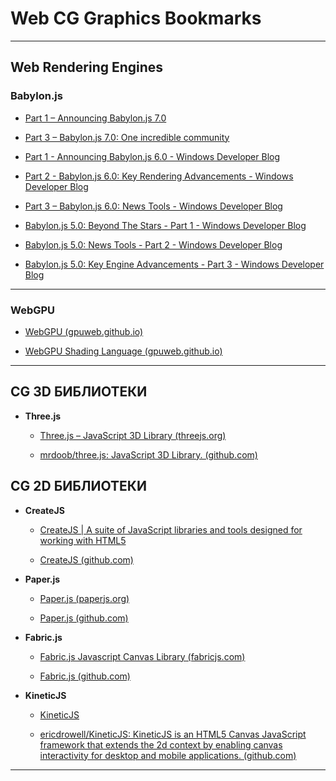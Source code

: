 # Web CG Graphics Bookmarks

---

## Web Rendering Engines

### Babylon.js

* [Part 1 – Announcing Babylon.js 7.0](https://blogs.windows.com/windowsdeveloper/2024/03/28/part-1-announcing-babylon-js-7-0/)

* [Part 3 – Babylon.js 7.0: One incredible community](https://blogs.windows.com/windowsdeveloper/2024/04/11/part-3-babylon-js-7-0-one-incredible-community/)

* [Part 1 - Announcing Babylon.js 6.0 - Windows Developer Blog](https://blogs.windows.com/windowsdeveloper/2023/04/20/part-1-announcing-babylon-js-6-0/)

* [Part 2 - Babylon.js 6.0: Key Rendering Advancements - Windows Developer Blog](https://blogs.windows.com/windowsdeveloper/2023/04/27/part-2-babylon-js-6-0-key-rendering-advancements/)

* [Part 3 – Babylon.js 6.0: News Tools - Windows Developer Blog](https://blogs.windows.com/windowsdeveloper/2023/05/04/part-3-babylon-js-6-0-news-tools/)

* [Babylon.js 5.0: Beyond The Stars - Part 1 - Windows Developer Blog](https://blogs.windows.com/windowsdeveloper/2022/05/05/babylon-js-5-0-beyond-the-stars-part-1/)

* [Babylon.js 5.0: News Tools - Part 2 - Windows Developer Blog](https://blogs.windows.com/windowsdeveloper/2022/05/13/babylon-js-5-0-news-tools-part-2/)

* [Babylon.js 5.0: Key Engine Advancements - Part 3 - Windows Developer Blog](https://blogs.windows.com/windowsdeveloper/2022/05/16/babylon-js-5-0-key-engine-advancements-part-3/)

---

### WebGPU

* [WebGPU (gpuweb.github.io)](https://gpuweb.github.io/gpuweb/)

* [WebGPU Shading Language (gpuweb.github.io)](https://gpuweb.github.io/gpuweb/wgsl/)

---

## **CG 3D БИБЛИОТЕКИ**

* **Three.js**

  * [Three.js – JavaScript 3D Library (threejs.org)](https://threejs.org/)

  * [mrdoob/three.js: JavaScript 3D Library. (github.com)](https://github.com/mrdoob/three.js/)

## **CG 2D БИБЛИОТЕКИ**

* **CreateJS**

  * [CreateJS | A suite of JavaScript libraries and tools designed for working with HTML5](https://createjs.com/)

  * [CreateJS (github.com)](https://github.com/createjs)

* **Paper.js**

  * [Paper.js (paperjs.org)](http://paperjs.org/)

  * [Paper.js (github.com)](https://github.com/paperjs)

* **Fabric.js**

  * [Fabric.js Javascript Canvas Library (fabricjs.com)](http://fabricjs.com/)

  * [Fabric.js (github.com)](https://github.com/fabricjs)

* **KineticJS**

  * [KineticJS](http://kineticjs.com/)

  * [ericdrowell/KineticJS: KineticJS is an HTML5 Canvas JavaScript framework that extends the 2d context by enabling canvas interactivity for desktop and mobile applications. (github.com)](https://github.com/ericdrowell/KineticJS/)

---
